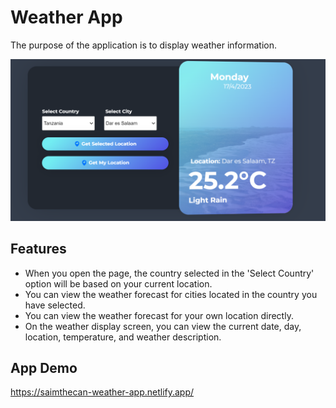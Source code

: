 # Weather App

The purpose of the application is to display weather information.

![page view](./weather-app.PNG)

## Features

* When you open the page, the country selected in the 'Select Country' option will be based on your current location.
* You can view the weather forecast for cities located in the country you have selected.
* You can view the weather forecast for your own location directly.
* On the weather display screen, you can view the current date, day, location, temperature, and weather description.

## App Demo

https://saimthecan-weather-app.netlify.app/